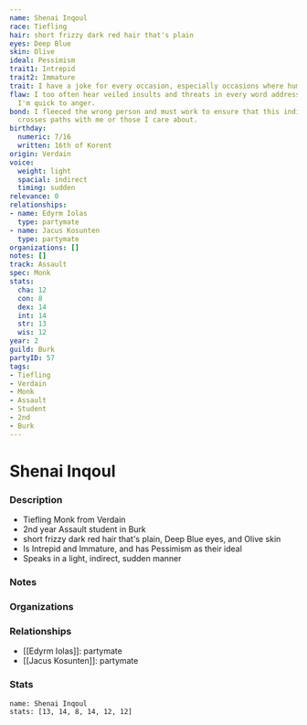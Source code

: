 ```yaml
---
name: Shenai Inqoul
race: Tiefling
hair: short frizzy dark red hair that's plain
eyes: Deep Blue
skin: Olive
ideal: Pessimism
trait1: Intrepid
trait2: Immature
trait: I have a joke for every occasion, especially occasions where humor is inappropriate.
flaw: I too often hear veiled insults and threats in every word addressed to me, and
  I'm quick to anger.
bond: I fleeced the wrong person and must work to ensure that this individual never
  crosses paths with me or those I care about.
birthday:
  numeric: 7/16
  written: 16th of Korent
origin: Verdain
voice:
  weight: light
  spacial: indirect
  timing: sudden
relevance: 0
relationships:
- name: Edyrm Iolas
  type: partymate
- name: Jacus Kosunten
  type: partymate
organizations: []
notes: []
track: Assault
spec: Monk
stats:
  cha: 12
  con: 8
  dex: 14
  int: 14
  str: 13
  wis: 12
year: 2
guild: Burk
partyID: 57
tags:
- Tiefling
- Verdain
- Monk
- Assault
- Student
- 2nd
- Burk
---
```

# Shenai Inqoul
### Description
- Tiefling Monk from Verdain
- 2nd year Assault student in Burk
- short frizzy dark red hair that's plain, Deep Blue eyes, and Olive skin
- Is Intrepid and Immature, and has Pessimism as their ideal
- Speaks in a light, indirect, sudden manner

### Notes

### Organizations

### Relationships
- [[Edyrm Iolas]]: partymate
- [[Jacus Kosunten]]: partymate

### Stats
```statblock
name: Shenai Inqoul
stats: [13, 14, 8, 14, 12, 12]
```